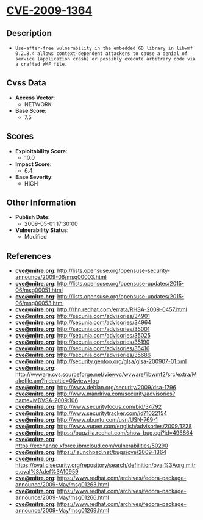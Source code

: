 
# [CVE-2009-1364](https://cve.mitre.org/cgi-bin/cvename.cgi?name=CVE-2009-1364)

## Description

- `Use-after-free vulnerability in the embedded GD library in libwmf 0.2.8.4 allows context-dependent attackers to cause a denial of service (application crash) or possibly execute arbitrary code via a crafted WMF file.`

## Cvss Data

- **Access Vector**:
  - NETWORK
- **Base Score**:
  - 7.5

## Scores

- **Exploitability Score**:
  - 10.0
- **Impact Score**:
  - 6.4
- **Base Severity**:
  - HIGH

## Other Information

- **Publish Date**:
  - 2009-05-01 17:30:00
- **Vulnerability Status**:
  - Modified

## References

- **cve@mitre.org**: http://lists.opensuse.org/opensuse-security-announce/2009-06/msg00003.html
- **cve@mitre.org**: http://lists.opensuse.org/opensuse-updates/2015-06/msg00051.html
- **cve@mitre.org**: http://lists.opensuse.org/opensuse-updates/2015-06/msg00053.html
- **cve@mitre.org**: http://rhn.redhat.com/errata/RHSA-2009-0457.html
- **cve@mitre.org**: http://secunia.com/advisories/34901
- **cve@mitre.org**: http://secunia.com/advisories/34964
- **cve@mitre.org**: http://secunia.com/advisories/35001
- **cve@mitre.org**: http://secunia.com/advisories/35025
- **cve@mitre.org**: http://secunia.com/advisories/35190
- **cve@mitre.org**: http://secunia.com/advisories/35416
- **cve@mitre.org**: http://secunia.com/advisories/35686
- **cve@mitre.org**: http://security.gentoo.org/glsa/glsa-200907-01.xml
- **cve@mitre.org**: http://wvware.cvs.sourceforge.net/viewvc/wvware/libwmf2/src/extra/Makefile.am?hideattic=0&view=log
- **cve@mitre.org**: http://www.debian.org/security/2009/dsa-1796
- **cve@mitre.org**: http://www.mandriva.com/security/advisories?name=MDVSA-2009:106
- **cve@mitre.org**: http://www.securityfocus.com/bid/34792
- **cve@mitre.org**: http://www.securitytracker.com/id?1022154
- **cve@mitre.org**: http://www.ubuntu.com/usn/USN-769-1
- **cve@mitre.org**: http://www.vupen.com/english/advisories/2009/1228
- **cve@mitre.org**: https://bugzilla.redhat.com/show_bug.cgi?id=496864
- **cve@mitre.org**: https://exchange.xforce.ibmcloud.com/vulnerabilities/50290
- **cve@mitre.org**: https://launchpad.net/bugs/cve/2009-1364
- **cve@mitre.org**: https://oval.cisecurity.org/repository/search/definition/oval%3Aorg.mitre.oval%3Adef%3A10959
- **cve@mitre.org**: https://www.redhat.com/archives/fedora-package-announce/2009-May/msg01263.html
- **cve@mitre.org**: https://www.redhat.com/archives/fedora-package-announce/2009-May/msg01266.html
- **cve@mitre.org**: https://www.redhat.com/archives/fedora-package-announce/2009-May/msg01269.html
